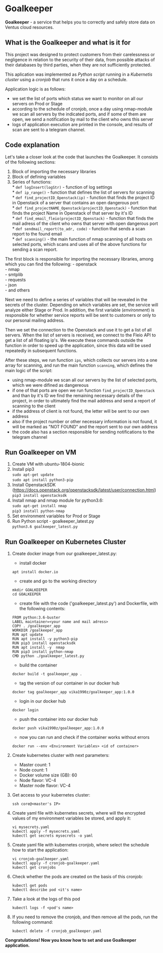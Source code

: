 
# Goalkeeper

**Goalkeeper** - a service that helps you to correctly and safely store data on Ventus cloud resources. 

## What is the Goalkeeper and what is it for

This project was designed to protect customers from their carelessness or negligence in relation to the security of their data, from possible attacks of their databases by third parties,
when they are not sufficiently protected.

This aplication was implemented as *Python script* running in a *Kubernetis cluster* using a *cronjob* that runs it once a day on a schedule.  

Application logic is as follows:

* we set the list of ports which status we want to monitor on all our servers on Prod or Stage    
* according to the schedule of cronjob, once a day using nmap-module we scan all servers by the indicated ports, and if some of them are open, we send a notification by mail to the client who owns this server    
* logs of application execution are printed in the console, and results of scan are sent to a telegram channel.  

## Code explanation

Let's take a closer look at the code that launches the Goalkeeper. It consists of the following sections: 

1. Block of importing the necessary libraries
2. Block of defining variables  
3. Series of functions:  
        * `def logInsert(logStr)` - function of log settings  
        * `def ip_range()` - function that defines the list of servers for scanning  
        * `def find_projectID_Openstack(ip)` - function that finds the project ID in Openstack of a server that contains an open dangerous port  
        * `def find_projectNAME_Openstack(projectID_Openstack)` - function that finds the project Name in Openstack of that server by it's ID   
        * `def find_email_fleio(projectID_Openstack)` - function that finds the mail adress of the client who owns that server with open dangerous port  
        * `def sendmail_report(to_adr, code)` - function that sends a scan report to the found email   
        * `def scanning()` - the main function of nmap scanning of all hosts on selected ports, which scans and uses all of the above functions for sending a scan report.  
        

The first block is responsible for importing the necessary libraries, among which you can find the following:
        - openstack  
        - nmap  
        - smtplib  
        - requests  
        - json  
        - and others  

Next we need to define a series of variables that will be revealed in the secrets of the cluster. Depending on which variables are set, the service will analyze either Stage or Prod. In addition, the first variable (*environment*) is responsible for whether service reports will be sent to customers or only to our personal mailing address.

Then we set the connection to the Openstack and use it to get a list of all servers. When the list of servers is received, we connect to the Fleio API to get a list of all floating ip's. We execute these commands outside the function in order to speed up the application, since this data will be used repeatedly in subsequent functions.  

After these steps, we run function `ips`, which collects our servers into a one array for scanning, and run the main function `scanning`, which defines the main logic of the script:  
* using nmap-module we scan all our servers by the list of selected ports, which we were difined as dangereous  
* if one of that ports are open we run function `find_projectID_Openstack` and than by it's ID we find the remaining necessary details of the project, in order to ultimately find the mail address and send a report of scanning to the client  
* if the address of client is not found, the letter will be sent to our own address  
* also if the project number or other necessary information is not found, it will be marked as "NOT FOUND" and the report sent to our own address  
* the code also has a section responsible for sending notifications to the telegram channel   

## Run Goalkeeper on VM

1. Create VM with ubuntu-1804-bionic  
2. Install pip3   
    ` sudo apt-get update  `  
    ` sudo apt install python3-pip  `    
3. Install OpenstackSDK     
(https://docs.openstack.org/openstacksdk/latest/user/connection.html)  
    ` pip3 install openstacksdk    `  
4. Install nmap and nmap module for python3.6:  
    ` sudo apt-get install nmap  `  
    ` pip3 install python-nmap  `  
5. Set environment variables for Prod or Stage  
6. Run Python script - goalkeeper_latest.py    
    ` python3.6 goalkeeper_latest.py  `  


## Run Goalkeeper on Kubernetes Cluster

1. Create docker image from our goalkeeper_latest.py:
    - install docker
    ```
    apt install docker.io
    ```

    - create and go to the working directory 
    ```
    mkdir GOALKEEPER
    cd GOALKEEPER
    ```

    - create file with the code ('goalkeeper_latest.py') and Dockerfile, with the following contents:  
    ```
    FROM python:3.6-buster  
    LABEL maintainer=<your name and mail adress>  
    COPY . /goalkeeper_app  
    WORKDIR /goalkeeper_app  
    RUN apt update  
    RUN apt install -y python3-pip  
    RUN pip3 install openstacksdk  
    RUN apt install -y  nmap  
    RUN pip3 install python-nmap  
    CMD python ./goalkeeper_latest.py  
    ```
    - build the container
    ```
    docker build -t goalkeeper_app .
    ```

    - tag the version of our container in our docker hub
    ```
    docker tag goalkeeper_app vika1990z/goalkeeper_app:1.0.0
    ```

    - login in our docker hub
    ```
    docker login
    ```

    - push the container into our docker hub
    ```
    docker push vika1990z/goalkeeper_app:1.0.0
    ```
    - now you can run and check if the container works without errors
    ```
    docker run --env <Environment Variables> <id of container>
    ```
2. Create kubernetes cluster with next parameters:
    - Master count: 1    
    - Node count: 1  
    - Docker volume size (GB): 60  
    - Node flavor: VC-4  
    - Master node flavor: VC-4  

3. Get access to your kubernetes cluster:
    ```
    ssh core@<master's IP>
    ```
4. Create yaml file with kubernetes secrets, where will the encrypted values of my environment variables be stored, and apply it:
    ```
    vi mysecrets.yaml
    kubectl apply -f mysecrets.yaml
    kubectl get secrets mysecrets -o yaml
    ```

5. Create yaml file with kubernetes cronjob, where select the schedule how to start the application:
    ```
    vi cronjob-goalkeeper.yaml
    kubectl apply -f cronjob-goalkeeper.yaml
    kubectl get cronjobs
    ```
6. Check whether the pods are created on the basis of this cronjob:
    ```
    kubectl get pods
    kubectl describe pod <it's name>
    ```
7. Take a look at the logs of this pod 
    ```
    kubectl logs -f <pod's name>
    ```
8. If you need to remove the cronjob, and then remove all the pods, run the following command:
    ```
    kubectl delete -f cronjob_goalkeeper.yaml
    ```

**Congratulations! Now you know how to set and use Goalkeeper application.**



